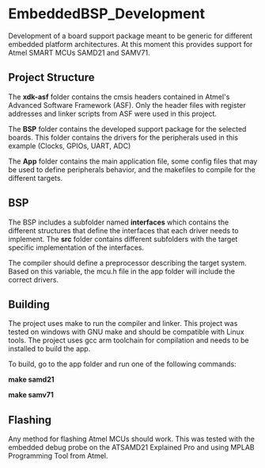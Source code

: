 # EmbeddedBSP_Development

Development of a board support package meant to be generic for different embedded platform architectures. At this moment this provides support for Atmel SMART MCUs SAMD21 and SAMV71.

## Project Structure

The **xdk-asf** folder contains the cmsis headers contained in Atmel's Advanced Software Framework (ASF). Only the header files with register addresses and linker scripts from ASF were used in this project.

The **BSP** folder contains the developed support package for the selected boards. This folder contains the drivers for the peripherals used in this example (Clocks, GPIOs, UART, ADC)

The **App** folder contains the main application file, some config files that may be used to define peripherals behavior, and the makefiles to compile for the different targets.

## BSP

The BSP includes a subfolder named **interfaces** which contains the different structures that define the interfaces that each driver needs to implement. The **src** folder contains different subfolders with the target specific implementation of the interfaces.

The compiler should define a preprocessor describing the target system. Based on this variable, the mcu.h file in the app folder will include the correct drivers.

## Building

The project uses make to run the compiler and linker. This project was tested on windows with GNU make and should be compatible with Linux tools.
The project uses gcc arm toolchain for compilation and needs to be installed to build the app.

To build, go to the app folder and run one of the following commands:

**make samd21**

**make samv71**

## Flashing

Any method for flashing Atmel MCUs should work. This was tested with the embedded debug probe on the ATSAMD21 Explained Pro and using MPLAB Programming Tool from Atmel.
